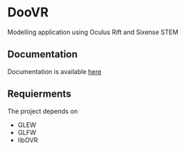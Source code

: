 # DooVR
  Modelling application using Oculus Rift and Sixense STEM

## Documentation
  Documentation is available [here](http://grahnen92.github.io/DooVR/)

## Requierments
The project depends on
* GLEW
* GLFW
* libOVR